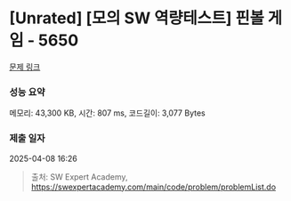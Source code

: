 # [Unrated] [모의 SW 역량테스트] 핀볼 게임 - 5650 

[문제 링크](https://swexpertacademy.com/main/code/problem/problemDetail.do?contestProbId=AWXRF8s6ezEDFAUo) 

### 성능 요약

메모리: 43,300 KB, 시간: 807 ms, 코드길이: 3,077 Bytes

### 제출 일자

2025-04-08 16:26



> 출처: SW Expert Academy, https://swexpertacademy.com/main/code/problem/problemList.do